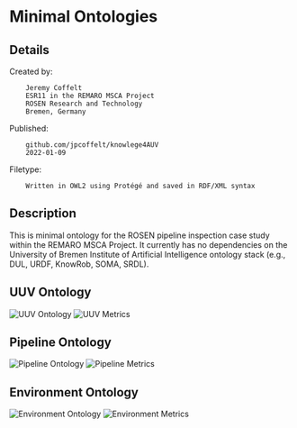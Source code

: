 # Minimal Ontologies

## Details

Created by:
```
    Jeremy Coffelt
    ESR11 in the REMARO MSCA Project
    ROSEN Research and Technology
    Bremen, Germany
```

Published:
```
    github.com/jpcoffelt/knowlege4AUV
    2022-01-09
```

Filetype:
```
    Written in OWL2 using Protégé and saved in RDF/XML syntax
```

## Description

This is minimal ontology for the ROSEN pipeline inspection case study within the REMARO MSCA Project. It currently has no dependencies on the University of Bremen Institute of Artificial Intelligence ontology stack (e.g., DUL, URDF, KnowRob, SOMA, SRDL).

## UUV Ontology
![UUV Ontology](https://github.com/jpcoffelt/knowlege4AUV/blob/main/ontologies/mine/standalone/imgs/uuv_ontology.png)
![UUV Metrics](https://github.com/jpcoffelt/knowlege4AUV/blob/main/ontologies/mine/standalone/imgs/uuv_metrics.png)

## Pipeline Ontology
![Pipeline Ontology](https://github.com/jpcoffelt/knowlege4AUV/blob/main/ontologies/mine/standalone/imgs/pipeline_ontology.png)
![Pipeline Metrics](https://github.com/jpcoffelt/knowlege4AUV/blob/main/ontologies/mine/standalone/imgs/pipeline_metrics.png)

## Environment Ontology
![Environment Ontology](https://github.com/jpcoffelt/knowlege4AUV/blob/main/ontologies/mine/standalone/imgs/environment_ontology.png)
![Environment Metrics](https://github.com/jpcoffelt/knowlege4AUV/blob/main/ontologies/mine/standalone/imgs/environment_metrics.png)
